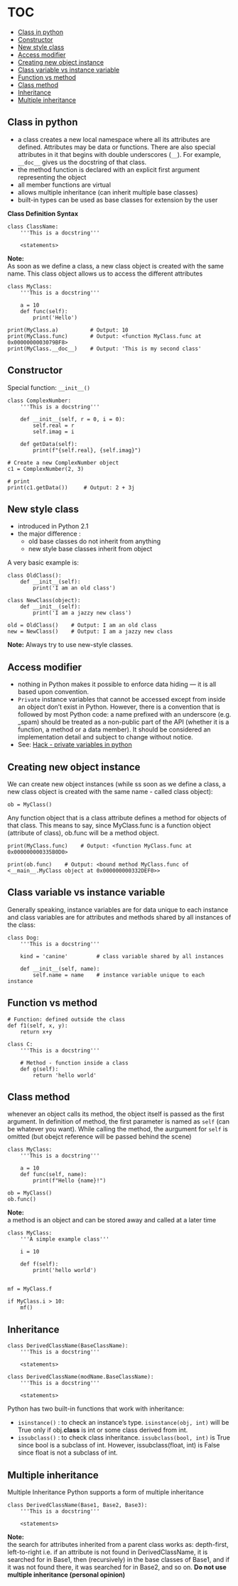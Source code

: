 # TOC
* [Class in python](#Class-in-python)
* [Constructor](#Constructor)
* [New style class](#New-style-class)
* [Access modifier](#Access-modifier)
* [Creating new object instance](#Creating-new-object-instance)
* [Class variable vs instance variable](#Class-variable-vs-instance-variable)
* [Function vs method](#Function-vs-method)
* [Class method](#Class-method)
* [Inheritance](#Inheritance)
* [Multiple inheritance](#Multiple-inheritance)

## Class in python
* a class creates a new local namespace where all its attributes are defined. Attributes may be data or functions. There are also special attributes in it that begins with double underscores (`__`). For example, `__doc__` gives us the docstring of that class.
* the method function is declared with an explicit first argument representing the object
* all member functions are virtual
* allows multiple inheritance (can inherit multiple base classes)
* built-in types can be used as base classes for extension by the user

**Class Definition Syntax**
```
class ClassName:
	'''This is a docstring'''
	
    <statements>
```

**Note:**   
As soon as we define a class, a new class object is created with the same name. This class object allows us to access the different attributes
```
class MyClass:
	'''This is a docstring'''
	
	a = 10
	def func(self):
		print('Hello')

print(MyClass.a)          # Output: 10
print(MyClass.func)       # Output: <function MyClass.func at 0x0000000003079BF8>
print(MyClass.__doc__)    # Output: 'This is my second class'
```

## Constructor
Special function: `__init__()`
```
class ComplexNumber:
	'''This is a docstring'''
	
    def __init__(self, r = 0, i = 0):
        self.real = r
        self.imag = i

    def getData(self):
        print(f"{self.real}, {self.imag}")

# Create a new ComplexNumber object
c1 = ComplexNumber(2, 3)

# print
print(c1.getData())     # Output: 2 + 3j
```

## New style class
* introduced in Python 2.1
* the major difference :
  * old base classes do not inherit from anything
  * new style base classes inherit from object

A very basic example is:
```
class OldClass():
    def __init__(self):
        print('I am an old class')

class NewClass(object):
    def __init__(self):
        print('I am a jazzy new class')

old = OldClass()    # Output: I am an old class
new = NewClass()    # Output: I am a jazzy new class
```

**Note:** Always try to use new-style classes.

## Access modifier
* nothing in Python makes it possible to enforce data hiding — it is all based upon convention.
* `Private` instance variables that cannot be accessed except from inside an object don’t exist in Python. 
However, there is a convention that is followed by most Python code: a name prefixed with an underscore (e.g. _spam) should be treated as a non-public part of the API (whether it is a function, a method or a data member). 
It should be considered an implementation detail and subject to change without notice.
* See: [Hack - private variables in python](https://docs.python.org/3/tutorial/classes.html#private-variables)

## Creating new object instance
We can create new object instances (while ss soon as we define a class, a new class object is created with the same name - called class object):
```
ob = MyClass()
```

Any function object that is a class attribute defines a method for objects of that class.
This means to say, since MyClass.func is a function object (attribute of class), ob.func will be a method object.
```
print(MyClass.func)    # Output: <function MyClass.func at 0x000000000335B0D0>

print(ob.func)    # Output: <bound method MyClass.func of <__main__.MyClass object at 0x000000000332DEF0>>
```

## Class variable vs instance variable
Generally speaking, instance variables are for data unique to each instance and class variables are for attributes and methods shared by all instances of the class:
```
class Dog:
	'''This is a docstring'''

    kind = 'canine'         # class variable shared by all instances

    def __init__(self, name):
        self.name = name    # instance variable unique to each instance
```

## Function vs method
```
# Function: defined outside the class
def f1(self, x, y):
    return x+y

class C:
	'''This is a docstring'''
	
	# Method - function inside a class
    def g(self):
        return 'hello world'
```

## Class method
whenever an object calls its method, the object itself is passed as the first argument. In definition of method, the first parameter is named as `self` (can be whatever you want).
While calling the method, the aurgument for `self` is omitted (but obejct reference will be passed behind the scene)
```
class MyClass:
	'''This is a docstring'''
	
	a = 10
	def func(self, name):
		print(f"Hello {name}!")

ob = MyClass()
ob.func()
```

**Note:**    
a method is an object and can be stored away and called at a later time
```
class MyClass:
    '''A simple example class'''
	
    i = 10

    def f(self):
        print('hello world')

		
mf = MyClass.f

if MyClass.i > 10:
	mf()
```

## Inheritance
```
class DerivedClassName(BaseClassName):
	'''This is a docstring'''
	
    <statements>
	
class DerivedClassName(modName.BaseClassName):
	'''This is a docstring'''
	
    <statements>
```

Python has two built-in functions that work with inheritance:
* `isinstance()` : to check an instance’s type. `isinstance(obj, int)` will be True only if obj.__class__ is int or some class derived from int. 
* `issubclass()` : to check class inheritance. `issubclass(bool, int)` is True since bool is a subclass of int. However, issubclass(float, int) is False since float is not a subclass of int.

## Multiple inheritance
Multiple Inheritance
Python supports a form of multiple inheritance
```
class DerivedClassName(Base1, Base2, Base3):
	'''This is a docstring'''
	
    <statements>
```

**Note:**   
the search for attributes inherited from a parent class works as: depth-first, left-to-right
i.e. if an attribute is not found in DerivedClassName, it is searched for in Base1, then (recursively) in the base classes of Base1, and if it was not found there, it was searched for in Base2, and so on.
**Do not use multiple inheritance (personal opinion)**

